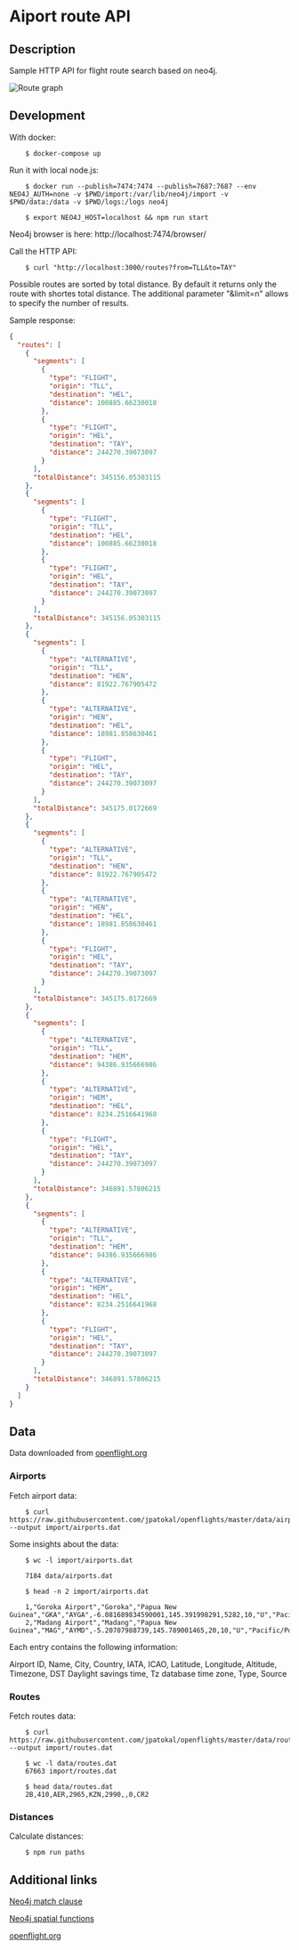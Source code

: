 # Aiport route API                                        #                   

## Description

Sample HTTP API for flight route search based on neo4j.

![Route graph](images/neo4j.png)

## Development

With docker:

		$ docker-compose up

Run it with local node.js:

		$ docker run --publish=7474:7474 --publish=7687:7687 --env NEO4J_AUTH=none -v $PWD/import:/var/lib/neo4j/import -v $PWD/data:/data -v $PWD/logs:/logs neo4j

		$ export NEO4J_HOST=localhost && npm run start

Neo4j browser is here: http://localhost:7474/browser/

Call the HTTP API:

		$ curl "http://localhost:3000/routes?from=TLL&to=TAY"		

Possible routes are sorted by total distance. By default it returns only the route with shortes total distance. The additional parameter "&limit=n" allows to specify the number of results.

Sample response:

```json
{
  "routes": [
    {
      "segments": [
        {
          "type": "FLIGHT",
          "origin": "TLL",
          "destination": "HEL",
          "distance": 100885.66230018
        },
        {
          "type": "FLIGHT",
          "origin": "HEL",
          "destination": "TAY",
          "distance": 244270.39073097
        }
      ],
      "totalDistance": 345156.05303115
    },
    {
      "segments": [
        {
          "type": "FLIGHT",
          "origin": "TLL",
          "destination": "HEL",
          "distance": 100885.66230018
        },
        {
          "type": "FLIGHT",
          "origin": "HEL",
          "destination": "TAY",
          "distance": 244270.39073097
        }
      ],
      "totalDistance": 345156.05303115
    },
    {
      "segments": [
        {
          "type": "ALTERNATIVE",
          "origin": "TLL",
          "destination": "HEN",
          "distance": 81922.767905472
        },
        {
          "type": "ALTERNATIVE",
          "origin": "HEN",
          "destination": "HEL",
          "distance": 18981.858630461
        },
        {
          "type": "FLIGHT",
          "origin": "HEL",
          "destination": "TAY",
          "distance": 244270.39073097
        }
      ],
      "totalDistance": 345175.0172669
    },
    {
      "segments": [
        {
          "type": "ALTERNATIVE",
          "origin": "TLL",
          "destination": "HEN",
          "distance": 81922.767905472
        },
        {
          "type": "ALTERNATIVE",
          "origin": "HEN",
          "destination": "HEL",
          "distance": 18981.858630461
        },
        {
          "type": "FLIGHT",
          "origin": "HEL",
          "destination": "TAY",
          "distance": 244270.39073097
        }
      ],
      "totalDistance": 345175.0172669
    },
    {
      "segments": [
        {
          "type": "ALTERNATIVE",
          "origin": "TLL",
          "destination": "HEM",
          "distance": 94386.935666986
        },
        {
          "type": "ALTERNATIVE",
          "origin": "HEM",
          "destination": "HEL",
          "distance": 8234.2516641968
        },
        {
          "type": "FLIGHT",
          "origin": "HEL",
          "destination": "TAY",
          "distance": 244270.39073097
        }
      ],
      "totalDistance": 346891.57806215
    },
    {
      "segments": [
        {
          "type": "ALTERNATIVE",
          "origin": "TLL",
          "destination": "HEM",
          "distance": 94386.935666986
        },
        {
          "type": "ALTERNATIVE",
          "origin": "HEM",
          "destination": "HEL",
          "distance": 8234.2516641968
        },
        {
          "type": "FLIGHT",
          "origin": "HEL",
          "destination": "TAY",
          "distance": 244270.39073097
        }
      ],
      "totalDistance": 346891.57806215
    }
  ]
}
```

## Data

Data downloaded from [openflight.org](https://openflights.org/data.html)

### Airports

Fetch airport data:

		$ curl https://raw.githubusercontent.com/jpatokal/openflights/master/data/airports.dat --output import/airports.dat

Some insights about the data:

		$ wc -l import/airports.dat 

		7184 data/airports.dat

		$ head -n 2 import/airports.dat

		1,"Goroka Airport","Goroka","Papua New Guinea","GKA","AYGA",-6.081689834590001,145.391998291,5282,10,"U","Pacific/Port_Moresby","airport","OurAirports"
		2,"Madang Airport","Madang","Papua New Guinea","MAG","AYMD",-5.20707988739,145.789001465,20,10,"U","Pacific/Port_Moresby","airport","OurAirports"

Each entry contains the following information:

Airport ID, Name, City, Country, IATA, ICAO, Latitude, Longitude, Altitude, Timezone, DST Daylight savings time, Tz database time zone, Type, Source

### Routes

Fetch routes data:

		$ curl https://raw.githubusercontent.com/jpatokal/openflights/master/data/routes.dat --output import/routes.dat

		$ wc -l data/routes.dat 
   		67663 import/routes.dat

		$ head data/routes.dat 
		2B,410,AER,2965,KZN,2990,,0,CR2

### Distances

Calculate distances:

		$ npm run paths


## Additional links

[Neo4j match clause](https://neo4j.com/docs/developer-manual/current/cypher/clauses/match/)

[Neo4j spatial functions](https://neo4j.com/docs/developer-manual/current/cypher/functions/spatial/)

[openflight.org](https://openflights.org/data.html)



                                                                                                                                         


